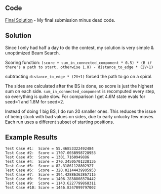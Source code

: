 ## Code

[Final Solution](https://github.com/FakePsyho/cpcontests/blob/master/topcoder/mm138/DiceRoller.cpp) - My final submission minus dead code.

## Solution
Since I only had half a day to do the contest, my solution is very simple & unoptimized Beam Search.

Scoring function: `(score + sum_in_connected_component * 0.5) * (B if there's a path to start, otherwise 1.0) - distance_to_edge * (2V+1)`

subtracting `distance_to_edge * (2V+1)` forced the path to go on a spiral.

The sides are calculated after the BS is done, so score is just the highest sum on each side. `sum_in_connected_component` is recomputed every step, so everything is quite slow. For comparison I get 4.6M state evals for seed=1 and 1.8M for seed=2.

Instead of doing 1 big BS, I do run 20 smaller ones. This reduces the issue of being stuck with bad values on sides, due to early unlucky few moves. Each run uses a different subset of starting positions.

## Example Results
```
Test Case #1:  Score = 55.46853322492484
Test Case #2:  Score = 1707.0038998728953
Test Case #3:  Score = 1301.7160949886
Test Case #4:  Score = 270.34505701228136
Test Case #5:  Score = 82.31861128802927
Test Case #6:  Score = 320.02144439905953
Test Case #7:  Score = 394.42886363867115
Test Case #8:  Score = 1406.2838808378442
Test Case #9:  Score = 1143.6227799868311
Test Case #10: Score = 1446.8247099797002
```





